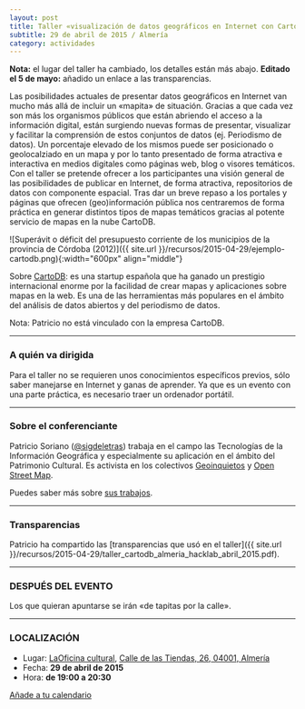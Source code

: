 ```yaml
---
layout: post
title: Taller «visualización de datos geográficos en Internet con CartoDB»
subtitle: 29 de abril de 2015 / Almería
category: actividades
---
```


**Nota:** el lugar del taller ha cambiado, los detalles están más abajo.
**Editado el 5 de mayo:** añadido un enlace a las transparencias.

Las posibilidades actuales de presentar datos geográficos en Internet van mucho más allá de incluir un «mapita» de situación. Gracias a que cada vez son más los organismos públicos que están abriendo el acceso a la información digital, están surgiendo nuevas formas de presentar, visualizar y facilitar la comprensión de estos conjuntos de datos (ej. Periodismo de datos). Un porcentaje elevado de los mismos puede ser posicionado o geolocalziado en un mapa y por lo tanto presentado de forma atractiva e interactiva en medios digitales como páginas web, blog o visores temáticos.
Con el taller se pretende ofrecer a los participantes una visión general de las posibilidades de publicar en Internet, de forma atractiva, repositorios de datos con componente espacial.
Tras dar un breve repaso a los portales y páginas que ofrecen (geo)información pública nos centraremos de forma práctica en generar distintos tipos de mapas temáticos gracias al potente servicio de mapas en la nube CartoDB.


![Superávit o déficit del presupuesto corriente de los municipios de la provincia de Córdoba (2012)]({{ site.url }}/recursos/2015-04-29/ejemplo-cartodb.png){:width="600px" align="middle"}

 
Sobre [CartoDB](http://www.cartodb.com): es una startup española que ha ganado un prestigio internacional enorme por la facilidad de crear mapas y aplicaciones sobre mapas en la web. Es una de las herramientas más populares en el ámbito del análisis de datos abiertos y del periodismo de datos. 

Nota: Patricio no está vinculado con la empresa CartoDB.

---

### A quién va dirigida

Para el taller no se requieren unos conocimientos específicos previos, sólo saber manejarse en Internet y ganas de aprender. Ya que es un evento con una parte práctica, es necesario traer un ordenador portátil.

---

### Sobre el conferenciante

Patricio Soriano ([@sigdeletras](htts://twitter.com/sigdeletras)) trabaja en el campo las Tecnologías de la Información Geográfica y especialmente su aplicación en el ámbito del Patrimonio Cultural. Es activista en los colectivos [Geoinquietos](http://geoinquietos.org/) y [Open Street Map](http://www.openstreetmap.es/).

Puedes saber más sobre [sus trabajos](http://www.sigdeletras.com/sobre-mi).

---

### Transparencias

Patricio ha compartido las [transparencias que usó en el taller]({{ site.url }}/recursos/2015-04-29/taller_cartodb_almeria_hacklab_abril_2015.pdf).

---

### DESPUÉS DEL EVENTO

Los que quieran apuntarse se irán «de tapitas por la calle».

---

### LOCALIZACIÓN

* Lugar: [LaOficina cultural](http://laoficinacultural.org/), [ Calle de las Tiendas, 26, 04001, Almería](http://www.openstreetmap.org/node/2389372700)
* Fecha: **29 de abril de 2015**
* Hora: **de 19:00 a 20:30**

 [Añade a tu calendario](https://www.google.com/calendar/event?eid=a3ZtNXZkdWpqcGpva2M1ZWN0ZWpxOTUxN2MgZW9odWFsNnNydnIybDRvcWExdWpldmFkOXNAZw)
